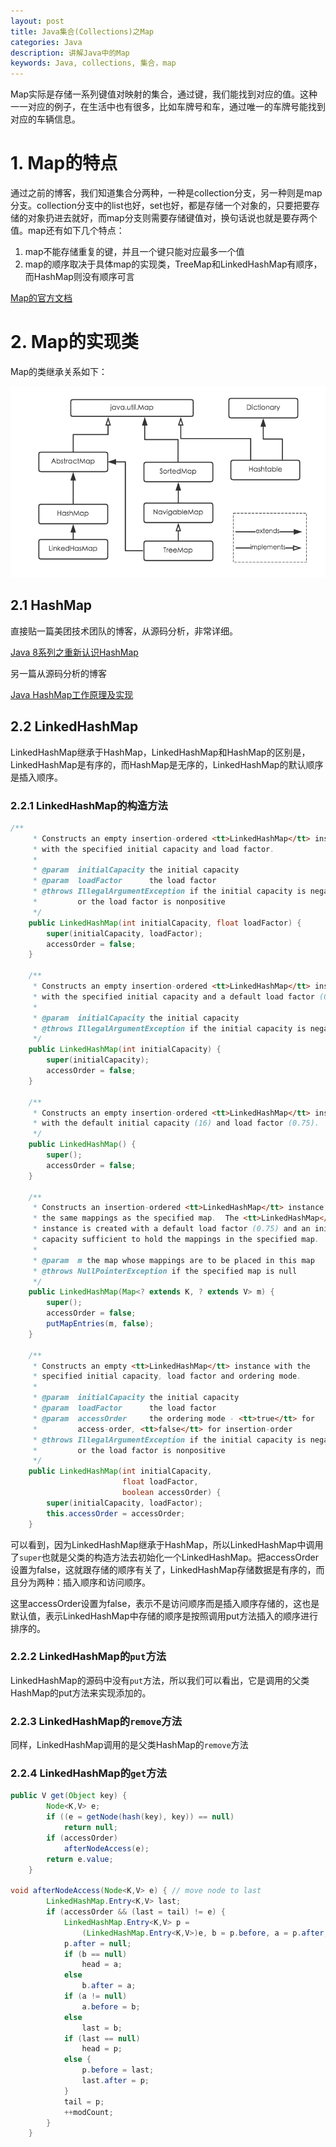 ```yaml
---
layout: post
title: Java集合(Collections)之Map
categories: Java
description: 讲解Java中的Map
keywords: Java, collections, 集合，map
---
```


Map实际是存储一系列键值对映射的集合，通过键，我们能找到对应的值。这种一一对应的例子，在生活中也有很多，比如车牌号和车，通过唯一的车牌号能找到对应的车辆信息。

# 1. Map的特点

通过之前的博客，我们知道集合分两种，一种是collection分支，另一种则是map分支。collection分支中的list也好，set也好，都是存储一个对象的，只要把要存储的对象扔进去就好，而map分支则需要存储键值对，换句话说也就是要存两个值。map还有如下几个特点：

1. map不能存储重复的键，并且一个键只能对应最多一个值
2. map的顺序取决于具体map的实现类，TreeMap和LinkedHashMap有顺序，而HashMap则没有顺序可言

[Map的官方文档](https://docs.oracle.com/javase/8/docs/api/java/util/Map.html)

# 2. Map的实现类

Map的类继承关系如下：

![map结构图](/images/posts/java/collection_2.png)

## 2.1 HashMap

直接贴一篇美团技术团队的博客，从源码分析，非常详细。

[Java 8系列之重新认识HashMap](https://tech.meituan.com/2016/06/24/java-hashmap.html)

另一篇从源码分析的博客

[Java HashMap工作原理及实现]([http://yikun.github.io/2015/04/01/Java-HashMap%E5%B7%A5%E4%BD%9C%E5%8E%9F%E7%90%86%E5%8F%8A%E5%AE%9E%E7%8E%B0/](http://yikun.github.io/2015/04/01/Java-HashMap工作原理及实现/))

## 2.2 LinkedHashMap

LinkedHashMap继承于HashMap，LinkedHashMap和HashMap的区别是，LinkedHashMap是有序的，而HashMap是无序的，LinkedHashMap的默认顺序是插入顺序。

### 2.2.1 LinkedHashMap的构造方法

```java
/**
     * Constructs an empty insertion-ordered <tt>LinkedHashMap</tt> instance
     * with the specified initial capacity and load factor.
     *
     * @param  initialCapacity the initial capacity
     * @param  loadFactor      the load factor
     * @throws IllegalArgumentException if the initial capacity is negative
     *         or the load factor is nonpositive
     */
    public LinkedHashMap(int initialCapacity, float loadFactor) {
        super(initialCapacity, loadFactor);
        accessOrder = false;
    }

    /**
     * Constructs an empty insertion-ordered <tt>LinkedHashMap</tt> instance
     * with the specified initial capacity and a default load factor (0.75).
     *
     * @param  initialCapacity the initial capacity
     * @throws IllegalArgumentException if the initial capacity is negative
     */
    public LinkedHashMap(int initialCapacity) {
        super(initialCapacity);
        accessOrder = false;
    }

    /**
     * Constructs an empty insertion-ordered <tt>LinkedHashMap</tt> instance
     * with the default initial capacity (16) and load factor (0.75).
     */
    public LinkedHashMap() {
        super();
        accessOrder = false;
    }

    /**
     * Constructs an insertion-ordered <tt>LinkedHashMap</tt> instance with
     * the same mappings as the specified map.  The <tt>LinkedHashMap</tt>
     * instance is created with a default load factor (0.75) and an initial
     * capacity sufficient to hold the mappings in the specified map.
     *
     * @param  m the map whose mappings are to be placed in this map
     * @throws NullPointerException if the specified map is null
     */
    public LinkedHashMap(Map<? extends K, ? extends V> m) {
        super();
        accessOrder = false;
        putMapEntries(m, false);
    }

    /**
     * Constructs an empty <tt>LinkedHashMap</tt> instance with the
     * specified initial capacity, load factor and ordering mode.
     *
     * @param  initialCapacity the initial capacity
     * @param  loadFactor      the load factor
     * @param  accessOrder     the ordering mode - <tt>true</tt> for
     *         access-order, <tt>false</tt> for insertion-order
     * @throws IllegalArgumentException if the initial capacity is negative
     *         or the load factor is nonpositive
     */
    public LinkedHashMap(int initialCapacity,
                         float loadFactor,
                         boolean accessOrder) {
        super(initialCapacity, loadFactor);
        this.accessOrder = accessOrder;
    }
```

可以看到，因为LinkedHashMap继承于HashMap，所以LinkedHashMap中调用了`super`也就是父类的构造方法去初始化一个LinkedHashMap。把accessOrder设置为false，这就跟存储的顺序有关了，LinkedHashMap存储数据是有序的，而且分为两种：插入顺序和访问顺序。

这里accessOrder设置为false，表示不是访问顺序而是插入顺序存储的，这也是默认值，表示LinkedHashMap中存储的顺序是按照调用put方法插入的顺序进行排序的。

### 2.2.2 LinkedHashMap的`put`方法

LinkedHashMap的源码中没有`put`方法，所以我们可以看出，它是调用的父类HashMap的put方法来实现添加的。

### 2.2.3 LinkedHashMap的`remove`方法

同样，LinkedHashMap调用的是父类HashMap的`remove`方法

### 2.2.4 LinkedHashMap的`get`方法

```java
public V get(Object key) {
        Node<K,V> e;
        if ((e = getNode(hash(key), key)) == null)
            return null;
        if (accessOrder)
            afterNodeAccess(e);
        return e.value;
    }

void afterNodeAccess(Node<K,V> e) { // move node to last
        LinkedHashMap.Entry<K,V> last;
        if (accessOrder && (last = tail) != e) {
            LinkedHashMap.Entry<K,V> p =
                (LinkedHashMap.Entry<K,V>)e, b = p.before, a = p.after;
            p.after = null;
            if (b == null)
                head = a;
            else
                b.after = a;
            if (a != null)
                a.before = b;
            else
                last = b;
            if (last == null)
                head = p;
            else {
                p.before = last;
                last.after = p;
            }
            tail = p;
            ++modCount;
        }
    }
```
